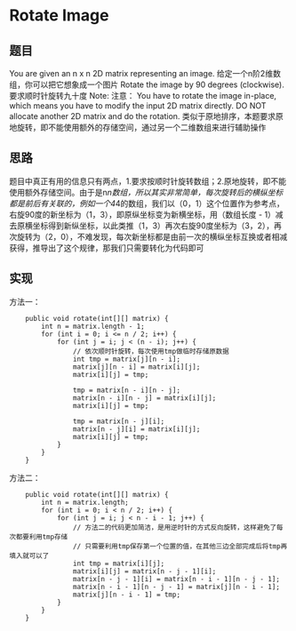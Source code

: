 # Rotate Image

## 题目
You are given an n x n 2D matrix representing an image.
给定一个n阶2维数组，你可以把它想象成一个图片
Rotate the image by 90 degrees (clockwise).
要求顺时针旋转九十度
Note:
注意：
You have to rotate the image in-place, which means you have to modify the input 2D matrix directly. DO NOT allocate another 2D matrix and do the rotation.
类似于原地排序，本题要求原地旋转，即不能使用额外的存储空间，通过另一个二维数组来进行辅助操作

## 思路
题目中真正有用的信息只有两点，1.要求按顺时针旋转数组；2.原地旋转，即不能使用额外存储空间。由于是n*n数组，所以其实非常简单，每次旋转后的横纵坐标都是前后有关联的，例如一个4*4的数组，我们以（0，1）这个位置作为参考点，右旋90度的新坐标为（1，3），即原纵坐标变为新横坐标，用（数组长度 - 1）减去原横坐标得到新纵坐标，以此类推（1，3）再次右旋90度坐标为（3，2），再次旋转为（2，0），不难发现，每次新坐标都是由前一次的横纵坐标互换或者相减获得，推导出了这个规律，那我们只需要转化为代码即可

## 实现
方法一：
```
    public void rotate(int[][] matrix) {
        int n = matrix.length - 1;
        for (int i = 0; i <= n / 2; i++) {
            for (int j = i; j < (n - i); j++) {
                // 依次顺时针旋转，每次使用tmp做临时存储原数据
                int tmp = matrix[j][n - i];
                matrix[j][n - i] = matrix[i][j];
                matrix[i][j] = tmp;

                tmp = matrix[n - i][n - j];
                matrix[n - i][n - j] = matrix[i][j];
                matrix[i][j] = tmp;

                tmp = matrix[n - j][i];
                matrix[n - j][i] = matrix[i][j];
                matrix[i][j] = tmp;
            }
        }
    }
```

方法二：
```
    public void rotate(int[][] matrix) {
        int n = matrix.length;
        for (int i = 0; i < n / 2; i++) {
            for (int j = i; j < n - i - 1; j++) {
                // 方法二的代码更加简洁，是用逆时针的方式反向旋转，这样避免了每次都要利用tmp存储
                // 只需要利用tmp保存第一个位置的值，在其他三边全部完成后将tmp再填入就可以了
                int tmp = matrix[i][j];
                matrix[i][j] = matrix[n - j - 1][i];
                matrix[n - j - 1][i] = matrix[n - i - 1][n - j - 1];
                matrix[n - i - 1][n - j - 1] = matrix[j][n - i - 1];
                matrix[j][n - i - 1] = tmp;
            }
        }
    }
```